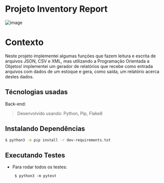 # Projeto Inventory Report
![image](https://user-images.githubusercontent.com/83846567/188947024-5db2544a-0db0-4f49-be69-897a9b10892f.png)
# Contexto

Neste projeto implementei algumas funções que fazem leitura e escrita de arquivos JSON, CSV e XML, mas utilizando a Programação Orientada a Objetos! implementei um gerador de relatórios que recebe como entrada arquivos com dados de um estoque e gera, como saída, um relatório acerca destes dados.

## Técnologias usadas

Back-end:
> Desenvolvido usando: Python, Pip, Flake8


## Instalando Dependências

```bash
$ python3 -m pip install -r dev-requirements.txt
``` 

## Executando Testes

* Para rodar todos os testes:

  ```
   $ python3 -m pytest
  ```
